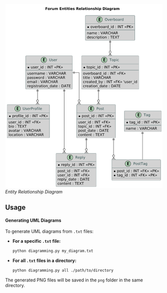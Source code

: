 ![Entity Relationship Diagram 1](png/ER.png)
*Entity Relationship Diagram*


## Usage

#### Generating UML Diagrams
To generate UML diagrams from `.txt` files:

- **For a specific `.txt` file:**
  ```bash
  python diagramming.py my_diagram.txt
  ```

- **For all `.txt` files in a directory:**
  ```bash
  python diagramming.py all ./path/to/directory
  ```

The generated PNG files will be saved in the `png` folder in the same directory.

